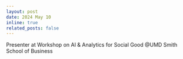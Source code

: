 ```yaml
---
layout: post
date: 2024 May 10
inline: true
related_posts: false
---
```


Presenter at Workshop on AI & Analytics for Social Good @UMD Smith School of Business

